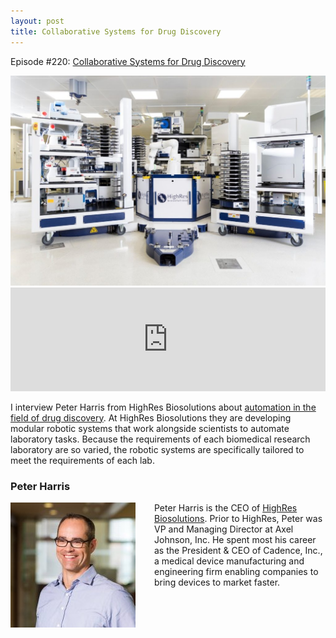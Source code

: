 ```yaml
---
layout: post
title: Collaborative Systems for Drug Discovery
---
```

Episode #220: <a href="https://robohub.org/collaborative-systems-for-drug-discovery/">Collaborative Systems for Drug Discovery</a>

<img class="aligncenter size-large wp-image-97417" src="/assets/highres-biosolutions.jpeg" alt=""/>

<iframe src="https://w.soundcloud.com/player/?url=https%3A//api.soundcloud.com/tracks/401320575&amp;color=%23ff5500&amp;auto_play=false&amp;hide_related=false&amp;show_comments=true&amp;show_user=true&amp;show_reposts=false&amp;show_teaser=true" width="100%" height="166" frameborder="no" scrolling="no"></iframe>

I interview Peter Harris from HighRes Biosolutions about <a href="https://content.yudu.com/web/fiqy/0A42big/drugdiscoveryfall17/html/index.html?page=64&amp;origin=reader">automation in the field of drug discovery</a>. At HighRes Biosolutions they are developing modular robotic systems that work alongside scientists to automate laboratory tasks. Because the requirements of each biomedical research laboratory are so varied, the robotic systems are specifically tailored to meet the requirements of each lab.

<h3>Peter Harris</h3>

<img style="float: left; margin-right:30px;" src="/assets/peter-harris.jpg" alt="" width="200" height="200" />

Peter Harris is the CEO of <a href="https://highresbio.com/">HighRes Biosolutions</a>. Prior to HighRes, Peter was VP and Managing Director at Axel Johnson, Inc. He spent most his career as the President &amp; CEO of Cadence, Inc., a medical device manufacturing and engineering firm enabling companies to bring devices to market faster.

<p>&nbsp;</p>
